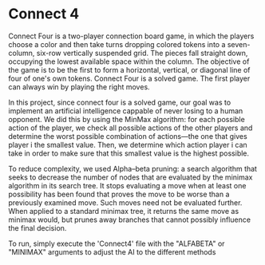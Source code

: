 # Connect 4

Connect Four is a two-player connection board game, in which the players choose a color and then take turns dropping colored tokens into a seven-column, six-row vertically suspended grid. The pieces fall straight down, occupying the lowest available space within the column. The objective of the game is to be the first to form a horizontal, vertical, or diagonal line of four of one's own tokens. Connect Four is a solved game. The first player can always win by playing the right moves.

In this project, since connect four is a solved game, our goal was to implement an artificial intelligence cappable of never losing to a human opponent. We did this by using the MinMax algorithm: for each possible action of the player, we check all possible actions of the other players and determine the worst possible combination of actions—the one that gives player i the smallest value. Then, we determine which action player i can take in order to make sure that this smallest value is the highest possible.

To reduce complexity, we used Alpha–beta pruning: a search algorithm that seeks to decrease the number of nodes that are evaluated by the minimax algorithm in its search tree. It stops evaluating a move when at least one possibility has been found that proves the move to be worse than a previously examined move. Such moves need not be evaluated further. When applied to a standard minimax tree, it returns the same move as minimax would, but prunes away branches that cannot possibly influence the final decision.

To run, simply execute the 'Connect4' file with the "ALFABETA" or "MINIMAX" arguments to adjust the AI to the different methods
